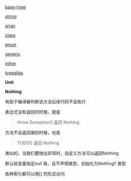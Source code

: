 [base-type](./base-type.md)

[string](./string.md)

[array](./array.md)

[class](./class.md)

[enum](./enum.md)

[generic](./generic.md)

[inline](./inline.md)

[typealias](./typealias.md)



**Unit** 



**Nothing** 

有助于编译器判断该方法后续代码不会执行

表达式没有返回的时候，就是

> throw Exception() 返回 Nothing

方法不会返回值的时候，也是  

> TODO() 返回 Nothing

类似的，当我们要抛出异常时，自定义方法可以返回Nothing



默认给变量指定null 值，且不声明类型，初始化为Nothing? 类型  





各种索引都可以用[] 的形式访问